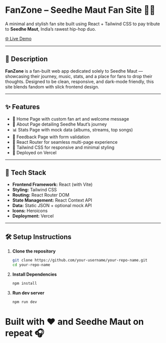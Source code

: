 # FanZone – Seedhe Maut Fan Site 🎤🔥

A minimal and stylish fan site built using React + Tailwind CSS to pay tribute to **Seedhe Maut**, India’s rawest hip-hop duo.

[🌐 Live Demo](https://end-terrm.vercel.app/)

---

## 📝 Description

**FanZone** is a fan-built web app dedicated solely to Seedhe Maut — showcasing their journey, music, stats, and a place for fans to drop their thoughts. Designed to be clean, responsive, and dark-mode friendly, this site blends fandom with slick frontend design.

---

## ✨ Features

- 🎨 Home Page with custom fan art and welcome message  
- 📖 About Page detailing Seedhe Maut’s journey  
- 📊 Stats Page with mock data (albums, streams, top songs)  
- 💌 Feedback Page with form validation  
- 🔁 React Router for seamless multi-page experience  
- 🧼 Tailwind CSS for responsive and minimal styling  
- 🔗 Deployed on Vercel

---

## 🧰 Tech Stack

- **Frontend Framework:** React (with Vite)  
- **Styling:** Tailwind CSS  
- **Routing:** React Router DOM  
- **State Management:** React Context API 
- **Data:** Static JSON + optional mock API  
- **Icons:** Heroicons  
- **Deployment:** Vercel

---

## 🛠️ Setup Instructions

1. **Clone the repository**
   ```bash
   git clone https://github.com/your-username/your-repo-name.git
   cd your-repo-name
2. **Install Dependencies**
   ```bash
   npm install
3. **Run dev server**
   ```bash
   npm run dev

# Built with ❤️ and Seedhe Maut on repeat 🎧
